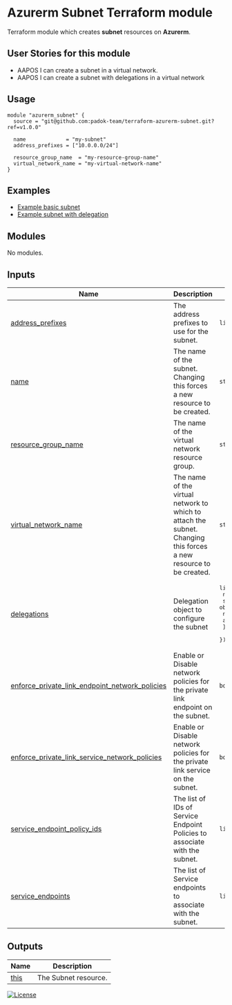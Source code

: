 # Azurerm Subnet Terraform module

Terraform module which creates **subnet** resources on **Azurerm**.

## User Stories for this module

- AAPOS I can create a subnet in a virtual network.
- AAPOS I can create a subnet with delegations in a virtual network

## Usage

```hcl
module "azurerm_subnet" {
  source = "git@github.com:padok-team/terraform-azurerm-subnet.git?ref=v1.0.0"

  name             = "my-subnet"
  address_prefixes = ["10.0.0.0/24"]

  resource_group_name  = "my-resource-group-name"
  virtual_network_name = "my-virtual-network-name"
}
```

## Examples

- [Example basic subnet](examples/basic/main.tf)
- [Example subnet with delegation](examples/subnet_with_delegation/main.tf)

<!-- BEGIN_TF_DOCS -->
## Modules

No modules.

## Inputs

| Name | Description | Type | Default | Required |
|------|-------------|------|---------|:--------:|
| <a name="input_address_prefixes"></a> [address\_prefixes](#input\_address\_prefixes) | The address prefixes to use for the subnet. | `list(string)` | n/a | yes |
| <a name="input_name"></a> [name](#input\_name) | The name of the subnet. Changing this forces a new resource to be created. | `string` | n/a | yes |
| <a name="input_resource_group_name"></a> [resource\_group\_name](#input\_resource\_group\_name) | The name of the virtual network resource group. | `string` | n/a | yes |
| <a name="input_virtual_network_name"></a> [virtual\_network\_name](#input\_virtual\_network\_name) | The name of the virtual network to which to attach the subnet. Changing this forces a new resource to be created. | `string` | n/a | yes |
| <a name="input_delegations"></a> [delegations](#input\_delegations) | Delegation object to configure the subnet | <pre>list(object({<br>    name = string<br>    service_delegation = object({<br>      name    = string<br>      actions = list(string)<br>    })<br>  }))</pre> | `null` | no |
| <a name="input_enforce_private_link_endpoint_network_policies"></a> [enforce\_private\_link\_endpoint\_network\_policies](#input\_enforce\_private\_link\_endpoint\_network\_policies) | Enable or Disable network policies for the private link endpoint on the subnet. | `bool` | `false` | no |
| <a name="input_enforce_private_link_service_network_policies"></a> [enforce\_private\_link\_service\_network\_policies](#input\_enforce\_private\_link\_service\_network\_policies) | Enable or Disable network policies for the private link service on the subnet. | `bool` | `false` | no |
| <a name="input_service_endpoint_policy_ids"></a> [service\_endpoint\_policy\_ids](#input\_service\_endpoint\_policy\_ids) | The list of IDs of Service Endpoint Policies to associate with the subnet. | `list(string)` | `null` | no |
| <a name="input_service_endpoints"></a> [service\_endpoints](#input\_service\_endpoints) | The list of Service endpoints to associate with the subnet. | `list(string)` | `null` | no |

## Outputs

| Name | Description |
|------|-------------|
| <a name="output_this"></a> [this](#output\_this) | The Subnet resource. |
<!-- END_TF_DOCS -->

[![License](https://img.shields.io/badge/License-Apache_2.0-blue.svg)](https://opensource.org/licenses/Apache-2.0)

